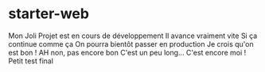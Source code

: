 # starter-web
Mon Joli Projet
est en cours de développement
Il avance vraiment vite
Si ça continue comme ça
On pourra bientôt passer en production
Je crois qu'on est bon !
AH non, pas encore bon
C'est un peu long...
C'est encore moi !
Petit test final

